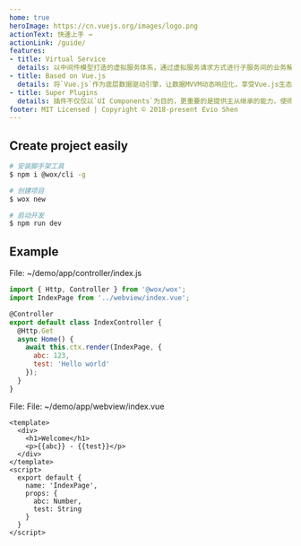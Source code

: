```yaml
---
home: true
heroImage: https://cn.vuejs.org/images/logo.png
actionText: 快速上手 →
actionLink: /guide/
features:
- title: Virtual Service
  details: 以中间件模型打造的虚拟服务体系，通过虚拟服务请求方式进行子服务间的业务解偶，使得代码组织与业务模块架构更加标准化。
- title: Based on Vue.js
  details: 将`Vue.js`作为底层数据驱动引擎，让数据MVVM动态响应化，享受Vue.js生态带来的一切特性以及支持，快速构建你想要的页面。
- title: Super Plugins
  details: 插件不仅仅以`UI Components`为目的，更重要的是提供主从继承的能力，使得整个项目可以仅仅通过配置插件完成，达到业务模块组件化效果。
footer: MIT Licensed | Copyright © 2018-present Evio Shen
---
```


## Create project easily

```bash {5}
# 安装脚手架工具
$ npm i @wox/cli -g

# 创建项目
$ wox new

# 启动开发
$ npm run dev
```

## Example

File: ~/demo/app/controller/index.js

```javascript
import { Http, Controller } from '@wox/wox';
import IndexPage from '../webview/index.vue';

@Controller
export default class IndexController {
  @Http.Get
  async Home() {
    await this.ctx.render(IndexPage, {
      abc: 123,
      test: 'Hello world'
    });
  }
}
```

File: File: ~/demo/app/webview/index.vue

```vue
<template>
  <div>
    <h1>Welcome</h1>
    <p>{{abc}} - {{test}}</p>
  </div>
</template>
<script>
  export default {
    name: 'IndexPage',
    props: {
      abc: Number,
      test: String
    }
  }
</script>
```